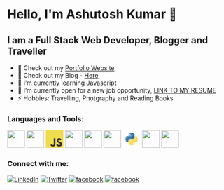 # Hello, I'm Ashutosh Kumar  👋 

## I am a Full Stack Web Developer, Blogger and Traveller

- 🔭 Check out my [Portfolio Website](https://ashutosh-kumar23.netlify.app/)
- :blue_book: Check out my Blog - [Here](https://medium.com/@ashutosh-kumar)
- 🌱 I’m currently learning Javascript
- 🤔 I’m currently open for a new job opportunity, [LINK TO MY RESUME]([https://drive.google.com/file/d/1KtSkgt0_GN7v8daZtFRmpPiFY5M3n5F7/view?usp=sharing](https://drive.google.com/file/d/1VNtBg60OyJepDWv-IrR7kNDZWruIUZVJ/view))
- ⚡ Hobbies: Travelling, Photgraphy and Reading Books

### Languages and Tools:

<code><img height="40" width="40" src="https://img.icons8.com/color/144/000000/html-5.png"></code>
<code><img height="40" width="40" src="https://img.icons8.com/color/144/000000/css3.png"></code>
<code><img height="40" width="40" src="https://raw.githubusercontent.com/github/explore/80688e429a7d4ef2fca1e82350fe8e3517d3494d/topics/javascript/javascript.png"></code>
<code><img height="40" width="40" src="https://img.icons8.com/ultraviolet/480/000000/react.png"></code>
<code><img height="40" width="40" src="https://img.icons8.com/color/48/000000/redux.png"></code>
<code><img height="40" width="40" src="https://images.vexels.com/media/users/3/166401/isolated/preview/b82aa7ac3f736dd78570dd3fa3fa9e24-java-programming-language-icon-by-vexels.png"></code>
<code><img height="40" width="40" src="https://raw.githubusercontent.com/github/explore/80688e429a7d4ef2fca1e82350fe8e3517d3494d/topics/python/python.png"></code>
<code><img height="40" width="40" src="https://cdn.iconscout.com/icon/free/png-512/mongodb-3-1175138.png"></code>
<code><img height="40" width="40" src="https://upload.wikimedia.org/wikipedia/commons/thumb/3/3f/Git_icon.svg/1024px-Git_icon.svg.png"></code>

### Connect with me:

<div>
   <a href="https://www.linkedin.com/in/ashutosh18k23/"><img src="https://img.shields.io/badge/Linkedin-0077b5?style=for-the-badge&logo=linkedin" alt="LinkedIn" /></a>
   <a href="https://twitter.com/Ashutosh_devtlk"><img alt="Twitter" title="Twitter" src="https://img.shields.io/badge/-Twitter-1DA1F2?style=for-the-badge&logo=twitter&logoColor=white"/></a>
   <a href="https://www.facebook.com/ashutosh18k23"><img src="https://img.shields.io/badge/Facebook-ffffff?style=for-the-badge&logo=facebook" alt="facebook" /></a>
   <a href="https://medium.com/@ashutosh-kumar"><img src="https://img.shields.io/badge/Medium-000000?style=for-the-badge&logo=Medium" alt="facebook" /></a>
</div>
